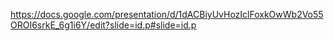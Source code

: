https://docs.google.com/presentation/d/1dACBiyUvHozIclFoxkOwWb2Vo55OROI6srkE_6g1i6Y/edit?slide=id.p#slide=id.p
